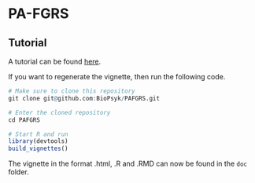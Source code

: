 # PA-FGRS

## Tutorial 
A tutorial can be found [here](https://htmlpreview.github.io/?https://github.com/BioPsyk/PAFGRS/tree/master/doc/tutorial.html).

If you want to regenerate the vignette, then run the following code.

``` r
# Make sure to clone this repository
git clone git@github.com:BioPsyk/PAFGRS.git

# Enter the cloned repository
cd PAFGRS

# Start R and run
library(devtools)
build_vignettes()
```

The vignette in the format .html, .R and .RMD can now be found in the `doc` folder. 

